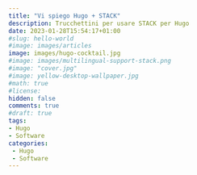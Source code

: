 ```yaml
---
title: "Vi spiego Hugo + STACK"
description: Trucchettini per usare STACK per Hugo
date: 2023-01-28T15:54:17+01:00
#slug: hello-world
#image: images/articles
image: images/hugo-cocktail.jpg
#image: images/multilingual-support-stack.png
#image: "cover.jpg"
#image: yellow-desktop-wallpaper.jpg
#math: true
#license:
hidden: false
comments: true
#draft: true
tags:
- Hugo
- Software
categories:
 - Hugo
 - Software
---
```

